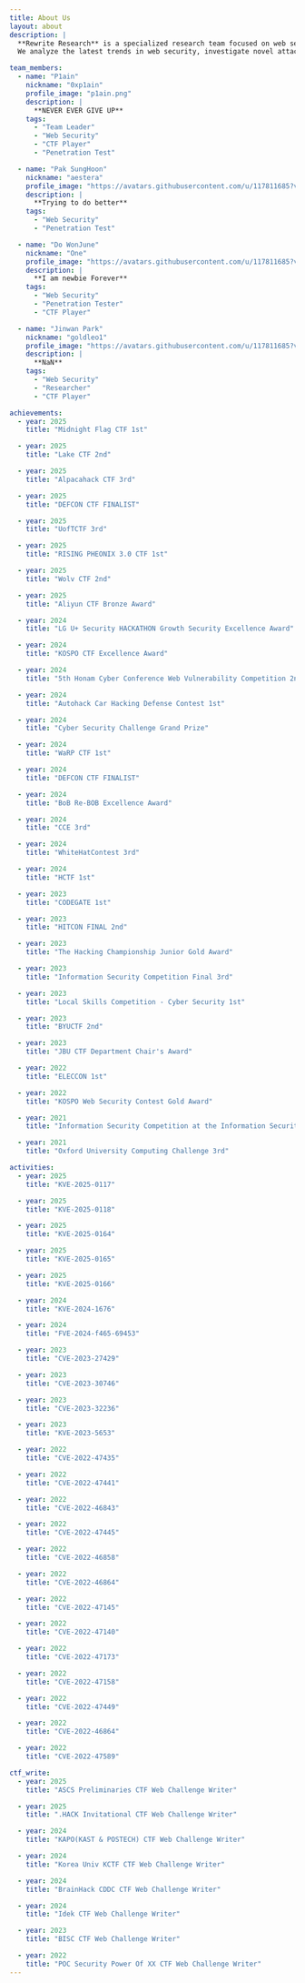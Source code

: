 ```yaml
---
title: About Us
layout: about
description: |
  **Rewrite Research** is a specialized research team focused on web security vulnerabilities and exploitation techniques.
  We analyze the latest trends in web security, investigate novel attack vectors, and provide valuable insights to the security community.

team_members:
  - name: "P1ain"
    nickname: "0xp1ain"
    profile_image: "p1ain.png"
    description: |
      **NEVER EVER GIVE UP**
    tags:
      - "Team Leader"
      - "Web Security"
      - "CTF Player"
      - "Penetration Test"

  - name: "Pak SungHoon"
    nickname: "aestera"
    profile_image: "https://avatars.githubusercontent.com/u/117811685?v=4"
    description: |
      **Trying to do better**
    tags:
      - "Web Security"
      - "Penetration Test"

  - name: "Do WonJune"
    nickname: "One"
    profile_image: "https://avatars.githubusercontent.com/u/117811685?v=4"
    description: |
      **I am newbie Forever**
    tags:
      - "Web Security"
      - "Penetration Tester"
      - "CTF Player"

  - name: "Jinwan Park"
    nickname: "goldleo1"
    profile_image: "https://avatars.githubusercontent.com/u/117811685?v=4"
    description: |
      **NaN**
    tags:
      - "Web Security"
      - "Researcher"
      - "CTF Player"

achievements:
  - year: 2025
    title: "Midnight Flag CTF 1st"

  - year: 2025
    title: "Lake CTF 2nd"

  - year: 2025
    title: "Alpacahack CTF 3rd"

  - year: 2025
    title: "DEFCON CTF FINALIST"

  - year: 2025
    title: "UofTCTF 3rd"

  - year: 2025
    title: "RISING PHEONIX 3.0 CTF 1st"

  - year: 2025
    title: "Wolv CTF 2nd"

  - year: 2025
    title: "Aliyun CTF Bronze Award"

  - year: 2024
    title: "LG U+ Security HACKATHON Growth Security Excellence Award"

  - year: 2024
    title: "KOSPO CTF Excellence Award"

  - year: 2024
    title: "5th Honam Cyber Conference Web Vulnerability Competition 2nd"

  - year: 2024
    title: "Autohack Car Hacking Defense Contest 1st"

  - year: 2024
    title: "Cyber Security Challenge Grand Prize"

  - year: 2024
    title: "WaRP CTF 1st"

  - year: 2024
    title: "DEFCON CTF FINALIST"

  - year: 2024
    title: "BoB Re-BOB Excellence Award"

  - year: 2024
    title: "CCE 3rd"

  - year: 2024
    title: "WhiteHatContest 3rd"

  - year: 2024
    title: "HCTF 1st"

  - year: 2023
    title: "CODEGATE 1st"

  - year: 2023
    title: "HITCON FINAL 2nd"

  - year: 2023
    title: "The Hacking Championship Junior Gold Award"

  - year: 2023
    title: "Information Security Competition Final 3rd"

  - year: 2023
    title: "Local Skills Competition - Cyber Security 1st"

  - year: 2023
    title: "BYUCTF 2nd"

  - year: 2023
    title: "JBU CTF Department Chair's Award"

  - year: 2022
    title: "ELECCON 1st"

  - year: 2022
    title: "KOSPO Web Security Contest Gold Award"

  - year: 2021
    title: "Information Security Competition at the Information Security Gifted Education 1st"

  - year: 2021
    title: "Oxford University Computing Challenge 3rd"

activities:
  - year: 2025
    title: "KVE-2025-0117"

  - year: 2025
    title: "KVE-2025-0118"

  - year: 2025
    title: "KVE-2025-0164"

  - year: 2025
    title: "KVE-2025-0165"

  - year: 2025
    title: "KVE-2025-0166"

  - year: 2024
    title: "KVE-2024-1676"

  - year: 2024
    title: "FVE-2024-f465-69453"

  - year: 2023
    title: "CVE-2023-27429"

  - year: 2023
    title: "CVE-2023-30746"

  - year: 2023
    title: "CVE-2023-32236"

  - year: 2023
    title: "KVE-2023-5653"

  - year: 2022
    title: "CVE-2022-47435"

  - year: 2022
    title: "CVE-2022-47441"

  - year: 2022
    title: "CVE-2022-46843"

  - year: 2022
    title: "CVE-2022-47445"

  - year: 2022
    title: "CVE-2022-46858"

  - year: 2022
    title: "CVE-2022-46864"

  - year: 2022
    title: "CVE-2022-47145"

  - year: 2022
    title: "CVE-2022-47140"

  - year: 2022
    title: "CVE-2022-47173"

  - year: 2022
    title: "CVE-2022-47158"

  - year: 2022
    title: "CVE-2022-47449"

  - year: 2022
    title: "CVE-2022-46864"

  - year: 2022
    title: "CVE-2022-47589"

ctf_write:
  - year: 2025
    title: "ASCS Preliminaries CTF Web Challenge Writer"

  - year: 2025
    title: ".HACK Invitational CTF Web Challenge Writer"

  - year: 2024
    title: "KAPO(KAST & POSTECH) CTF Web Challenge Writer"

  - year: 2024
    title: "Korea Univ KCTF CTF Web Challenge Writer"

  - year: 2024
    title: "BrainHack CDDC CTF Web Challenge Writer"

  - year: 2024
    title: "Idek CTF Web Challenge Writer"

  - year: 2023
    title: "BISC CTF Web Challenge Writer"

  - year: 2022
    title: "POC Security Power Of XX CTF Web Challenge Writer"
---
```


<!-- 이 페이지는 /about 경로에서 접근할 수 있습니다 -->
<!-- 팀원 정보 수정: team_members 섹션에서 편집 -->
<!-- 수상이력 수정: achievements 섹션에서 편집 -->
<!-- 활동이력 수정: activities 섹션에서 편집 -->

<!-- 프로필 이미지 사용법:
1. 외부 URL: "https://example.com/image.jpg"
2. 로컬 파일: "filename.jpg" (파일을 source/images/team/ 폴더에 저장)
   예시: "john.jpg" -> source/images/team/john.jpg 파일 생성 필요 -->
